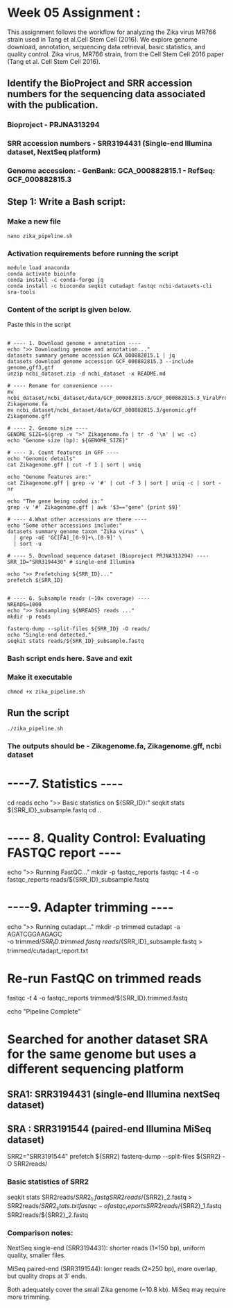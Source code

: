 # Week 05 Assignment :

This assignment follows the workflow for analyzing the Zika virus MR766 strain used in  Tang et al.Cell Stem Cell (2016). We explore genome download, annotation, sequencing data retrieval,  basic statistics, and quality control. Zika virus, MR766 strain, from the Cell Stem Cell 2016 paper (Tang et al. Cell Stem Cell 2016).

## Identify the BioProject and SRR accession numbers for the sequencing data associated with the publication.
### Bioproject - PRJNA313294
### SRR accession numbers - SRR3194431 (Single-end Illumina dataset, NextSeq platform)
### Genome accession:  - GenBank: GCA_000882815.1  - RefSeq: GCF_000882815.3 

## Step 1: Write a Bash script:
### Make a new file
```
nano zika_pipeline.sh
```
### Activation requirements before running the script
```
module load anaconda 
conda activate bioinfo
conda install -c conda-forge jq
conda install -c bioconda seqkit cutadapt fastqc ncbi-datasets-cli sra-tools
```
### Content of the script is given below. 
Paste this in the script 
```#!/usr/bin/env bash

# ---- 1. Download genome + annotation ----
echo ">> Downloading genome and annotation..."
datasets summary genome accession GCA_000882815.1 | jq
datasets download genome accession GCF_000882815.3 --include genome,gff3,gtf
unzip ncbi_dataset.zip -d ncbi_dataset -x README.md

# ---- Rename for convenience ----
mv ncbi_dataset/ncbi_dataset/data/GCF_000882815.3/GCF_000882815.3_ViralProj36615_genomic.fna Zikagenome.fa
mv ncbi_dataset/ncbi_dataset/data/GCF_000882815.3/genomic.gff Zikagenome.gff

# ---- 2. Genome size ----
GENOME_SIZE=$(grep -v ">" Zikagenome.fa | tr -d '\n' | wc -c)
echo "Genome size (bp): ${GENOME_SIZE}" 

# ---- 3. Count features in GFF ----
echo "Genomic details"
cat Zikagenome.gff | cut -f 1 | sort | uniq

echo "Genome features are:"
cat Zikagenome.gff | grep -v '#' | cut -f 3 | sort | uniq -c | sort -nr

echo "The gene being coded is:"
grep -v '#' Zikagenome.gff | awk '$3=="gene" {print $9}'

# ---- 4.What other accessions are there ----
echo "Some other accessions include:" 
datasets summary genome taxon "Zika virus" \
  | grep -oE 'GC[FA]_[0-9]+\.[0-9]' \
  | sort -u

# ---- 5. Download sequence dataset (Bioproject PRJNA313294) ----
SRR_ID="SRR3194430" # single-end Illumina

echo ">> Prefetching ${SRR_ID}..."
prefetch ${SRR_ID}


# ---- 6. Subsample reads (~10x coverage) ----
NREADS=1000
echo ">> Subsampling ${NREADS} reads ..."
mkdir -p reads

fasterq-dump --split-files ${SRR_ID} -O reads/
echo "Single-end detected."
seqkit stats reads/${SRR_ID}_subsample.fastq
```
### Bash script ends here. Save and exit
### Make it executable 
```
chmod +x zika_pipeline.sh
```
## Run the script 
```
./zika_pipeline.sh
```
### The outputs should be - Zikagenome.fa, Zikagenome.gff, ncbi dataset

# ----7. Statistics ----
cd reads
echo ">> Basic statistics on ${SRR_ID}:" 
seqkit stats ${SRR_ID}_subsample.fastq
cd ..

# ---- 8. Quality Control: Evaluating FASTQC report ----
echo ">> Running FastQC..."
mkdir -p fastqc_reports
fastqc -t 4 -o fastqc_reports reads/${SRR_ID}_subsample.fastq

# ----9. Adapter trimming ----
echo ">> Running cutadapt..."
mkdir -p trimmed 
cutadapt -a AGATCGGAAGAGC \
  -o trimmed/${SRR_ID}.trimmed.fastq \
  reads/${SRR_ID}_subsample.fastq > trimmed/cutadapt_report.txt

  # Re-run FastQC on trimmed reads
fastqc -t 4 -o fastqc_reports trimmed/${SRR_ID}.trimmed.fastq 

echo "Pipeline Complete"


# Searched for another dataset SRA for the same genome but uses a different sequencing platform
## SRA1: SRR3194431 (single-end Illumina nextSeq dataset)
## SRA : SRR3191544 (paired-end Illumina MiSeq dataset)

SRR2="SRR3191544"
prefetch ${SRR2}
fasterq-dump --split-files ${SRR2} -O SRR2reads/
### Basic statistics of SRR2
seqkit stats SRR2reads/${SRR2}_1.fastq SRR2reads/${SRR2}_2.fastq > SRR2reads/${SRR2}_stats.txt
fastqc -o fastqc_reports SRR2reads/${SRR2}_1.fastq SRR2reads/${SRR2}_2.fastq

### Comparison notes:
NextSeq single-end (SRR3194431): shorter reads (1×150 bp), uniform quality, smaller files.

MiSeq paired-end (SRR3191544): longer reads (2×250 bp), more overlap, but quality drops at 3′ ends.

Both adequately cover the small Zika genome (~10.8 kb). MiSeq may require more trimming.
